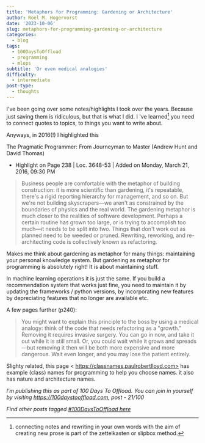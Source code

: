```yaml
---
title: 'Metaphors for Programming: Gardening or Architecture'
author: Roel M. Hogervorst
date: '2023-10-06'
slug: metaphors-for-programming-gardening-or-architecture
categories:
  - blog
tags:
  - 100DaysToOffload
  - programming
  - mlops
subtitle: 'Or even medical analogies'
difficulty:
  - intermediate
post-type:
  - thoughts
---
```


<!--
tags: 100DaysToOffload


Once you have published an article, don’t forget to post a link on your social media with the hashtag #100DaysToOffload

 -->
 
I've been going over some notes/highlights I took over the years. Because just
saving them is ridiculous, but that is what I did. I 've learned[^1] you need to 
connect quotes to topics, to things you want to write about. 

Anyways, in 2016(!) I highlighted this

The Pragmatic Programmer: From Journeyman to Master (Andrew Hunt and David Thomas)
- Highlight on Page 238 | Loc. 3648-53  | Added on Monday, March 21, 2016, 09:30 PM

> Business people are comfortable with the metaphor of building construction: it is more scientific than gardening, it's repeatable, there's a rigid reporting hierarchy for management, and so on. But we're not building skyscrapers—we aren't as constrained by the boundaries of physics and the real world. The gardening metaphor is much closer to the realities of software development. Perhaps a certain routine has grown too large, or is trying to accomplish too much—it needs to be split into two. Things that don't work out as planned need to be weeded or pruned. Rewriting, reworking, and re-architecting code is collectively known as refactoring.

Makes me think about gardening as metaphor for many things: maintaining your 
personal knowledge system. But gardening as metaphor for programming is 
absolutely right! It is about maintaining stuff. 

In machine learning operations it is just the same.
If you build a recommendation system that works just fine, you need to maintain it
by updating the frameworks / python versions, by incorporating new features
by depreciating features that no longer are available etc. 


A few pages further (p240):

> You might want to explain this principle to the boss by using a medical analogy: think of the code that needs refactoring as a "growth." Removing it requires invasive surgery. You can go in now, and take it out while it is still small. Or, you could wait while it grows and spreads—but removing it then will be both more expensive and more dangerous. Wait even longer, and you may lose the patient entirely.
 
 
Slighty related, this page < https://classnames.paulrobertlloyd.com> has example (class) names for programming to help you 
choose names. it also has nature and architecture names. 



[^1]: connecting notes and rewriting in your own words with the aim of creating new prose is part of the zettelkasten or slipbox method.

*I’m publishing this as part of 100 Days To Offload. You can join in yourself by visiting https://100daystooffload.com, post - 21/100*

*Find other posts tagged  [#100DaysToOffload here](https://notes.rmhogervorst.nl/tags/100DaysToOffload/)*

